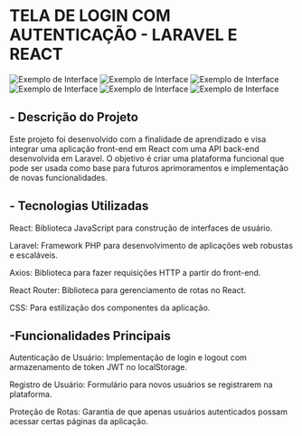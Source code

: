  # TELA DE LOGIN COM AUTENTICAÇÃO - LARAVEL E REACT

 ![Exemplo de Interface](front-end/src/assets/imgProject)
 ![Exemplo de Interface](assets/imgProject/img2.jpeg)
 ![Exemplo de Interface](assets/imgProject/img3.jpeg)
 ![Exemplo de Interface](assets/imgProject/img4.jpeg)
 ![Exemplo de Interface](assets/imgProject/img5.jpeg)
 ![Exemplo de Interface](assets/imgProject/img6.jpeg)

## - Descrição do Projeto
  
Este projeto foi desenvolvido com a finalidade de aprendizado e visa integrar uma aplicação front-end em React com uma API back-end desenvolvida em Laravel. O objetivo é criar uma plataforma funcional que pode ser usada como base para futuros aprimoramentos e implementação de novas funcionalidades.

## - Tecnologias Utilizadas
  
React: Biblioteca JavaScript para construção de interfaces de usuário.

Laravel: Framework PHP para desenvolvimento de aplicações web robustas e escaláveis.

Axios: Biblioteca para fazer requisições HTTP a partir do front-end.

React Router: Biblioteca para gerenciamento de rotas no React.

CSS: Para estilização dos componentes da aplicação.

## -Funcionalidades Principais

Autenticação de Usuário: Implementação de login e logout com armazenamento de token JWT no localStorage.

Registro de Usuário: Formulário para novos usuários se registrarem na plataforma.

Proteção de Rotas: Garantia de que apenas usuários autenticados possam acessar certas páginas da aplicação.
